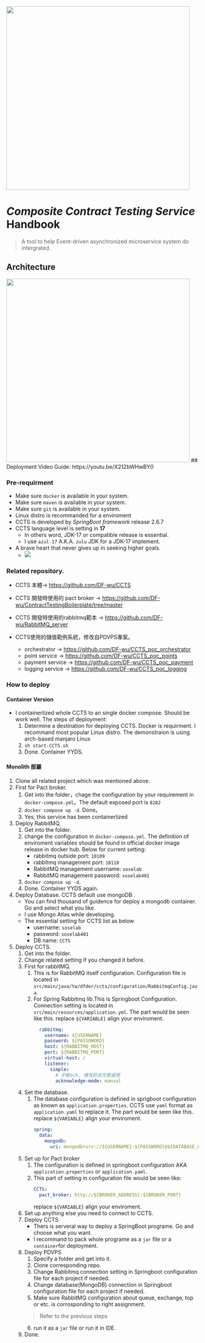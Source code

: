 <img src="/imgs/logo.png" width="480">

# *Composite Contract Testing Service* Handbook
> A tool to help Event-driven asynchronized microservice system do intergrated. 

## Architecture
<img src="/imgs/architecture.svg" width="480">
## Deployment
Video Guide: https://youtu.be/X212bWHwBY0

### Pre-requirment
+ Make sure `docker` is available in your system.
+ Make sure `maven` is available in your system.
+ Make sure `git` is available in your system.
+ Linux distro is recommanded for a enviroment
+ CCTS is developed by *SpringBoot framework* release 2.6.7
+ CCTS language level is setting in **17**
    + In others word, JDK-17 or compatible release is essential.
    + I use `azul-17` A.K.A. `zulu` JDK for a JDK-17 implement.
+ A brave heart that never gives up in seeking higher goals.
    + ![](https://media.giphy.com/media/lgcUUCXgC8mEo/giphy.gif)

### Related repository.
+ CCTS 本體$\rightarrow$  https://github.com/DF-wu/CCTS
+ CCTS 開發時使用的 pact broker $\rightarrow$  https://github.com/DF-wu/ContractTestingBoilerplate/tree/master

+ CCTS 開發時使用的rabbitmq範本  $\rightarrow$ https://github.com/DF-wu/RabbitMQ_server

+ CCTS使用的儲值範例系統，修改自PDVPS專案。
    + orchestrator $\rightarrow$ https://github.com/DF-wu/CCTS_poc_orchestrator
    + point service $\rightarrow$ https://github.com/DF-wu/CCTS_poc_points
    + payment service $\rightarrow$ https://github.com/DF-wu/CCTS_poc_payment
    + logging service $\rightarrow$ https://github.com/DF-wu/CCTS_poc_logging

### How to deploy
#### Container Version
+ I containerlized whole CCTS to an single docker compose. Should be work well. The steps of deployment:
    1. Determine a destination for deploying CCTS. Docker is requirment. I recommand most popular Linux distro. The demonstraion is using arch-based manjaro Linux
    2. `sh start-CCTS.sh`
    3. Done. Container YYDS.


#### Monolith 部屬
1. Clone all related project which was mentioned above.
2. First for Pact broker.
    1. Get into the folder，chage the configuration by your requirement in `docker-compose.yml`。The default exposed port is `8282`
    3. `docker compose up -d`. Done。
    4. Yes, this service has been containerlized
3. Deploy RabbitMQ.
    1. Get into the folder.
    2. change the configuration in `docker-compose.yml`. The definition of enviroment variables should be found in official docker image release in docker hub. Below for current setting:
        +  rabbitmq outside port: `10109`
        +  rabbitmq management port: `10110`
        +  RabbitMQ management username: `soselab`
        +  RabbitMQ management password: `soselab401`
    3. `docker compose up -d`.
    4. Done. Container YYDS again.
4. Deploy Database. CCTS default use mongoDB .
    + You can find thousand of guidence for deploy a mongodb container. Go and select what you like.
    + I use Mongo Atlas while developing.
    + The essential setting for CCTS list as below
        + username: `soselab`
        + password: `soselab401`
        + DB name: `CCTS`
5. Deploy CCTS.
    1. Get into the folder.
    2. Change related setting if you changed it before.
    3. First for rabbitMQ.
        1. This is for RabbitMQ itself configuration. Configuration file is located in `src/main/java/tw/dfder/ccts/configuration/RabbitmqConfig.java`. 
        2. For Spring Rabbitmq lib.This is Springboot Configuration. Connection setting is located in `src/main/resources/application.yml`. The part would be seen like this.
             replace `${VARIABLE}` align your enviroment.
            ```yaml
              rabbitmq:
                username: ${USERNAME}
                password: ${PASSOWORD}
                host: ${RABBITMQ_HOST}
                port: ${RABBITMQ_PORT}
                virtual-host: /
                listener:
                  simple:
                    # 手動ack, 確保訊息完整處理
                    acknowledge-mode: manual
            ```
    4. Set the database.
        1. The database configuration is defined in sprigboot configuration as known as `application.properties`. CCTS use `yaml` format as `application.yaml` to replace it. The part would be seen like this.
            replace `${VARIABLE}` align your enviroment.
            ```yaml
            spring:
              data:
                mongodb:
                  uri: mongodb+srv://${USERNAME}:${PASSWORD}@${DATABASE_ADDRESS}/CCTS?retryWrites=true&w=majority
            ```
    5. Set up for Pact broker
        1. The configuration is defined in springboot configuration AKA `application.properties` or `application.yaml`.
        2. This part of setting in configuration file would be seen like:
            ```yaml
            CCTS:
              pact_broker: http://${BROKER_ADDRESS}:${BROKER_PORT}
            ```
            replace `${VARIABLE}` align your enviroment.
    6. Set up anything else you need to connect to CCTS.
    7. Deploy CCTS
        + Thers is serveral way to deploy a SpringBoot programe. Go and choose what you want.
        + I recommand to pack whole programe as a `jar` file or a `container`for deployment.
    8. Deploy PDVPS
        1. Specify a folder and get into it.
        2. Clone corresponding repo.
        3. Change Rabbitmq connection setting in Springboot configuration file for each project if needed.
        4. Change database(MongoDB) connection in Springboot configuration file for each project if needed.
        5. Make sure  RabbitMQ configuration about queue, exchange, top or etc. is corrosponding to right assignment.
        > Refer to the previous steps
        6. run it as a `jar` file or run it in IDE.
    9. Done.

